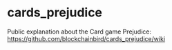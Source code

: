 # cards_prejudice
Public explanation about the Card game Prejudice:  https://github.com/blockchainbird/cards_prejudice/wiki

